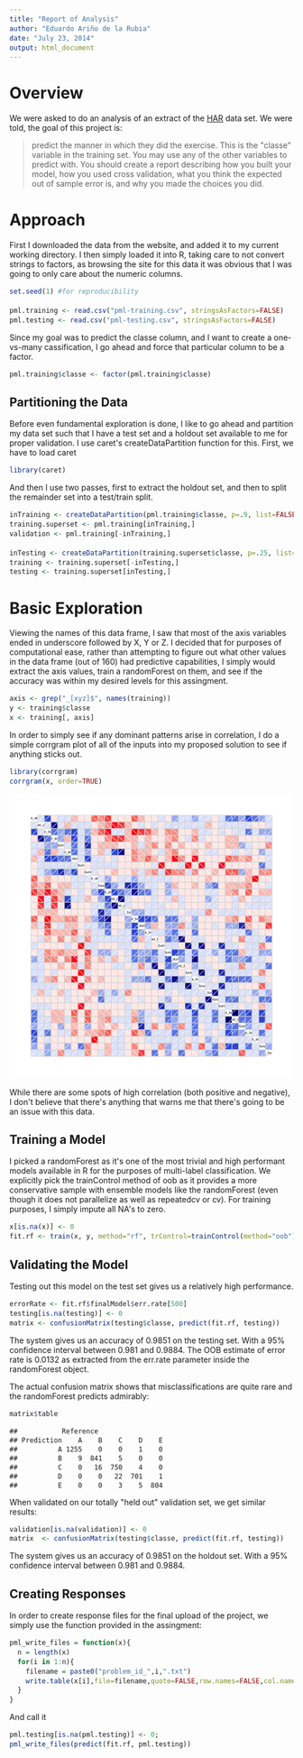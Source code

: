 ```yaml
---
title: "Report of Analysis"
author: "Eduardo Ariño de la Rubia"
date: "July 23, 2014"
output: html_document
---
```


# Overview

We were asked to do an analysis of an extract of the [HAR](http://groupware.les.inf.puc-rio.br/har)
data set. We were told, the goal of this project is:

> predict the manner in which they did the exercise. This is the "classe" variable in the training set. You may use any of the other variables to predict with. You should create a report describing how you built your model, how you used cross validation, what you think the expected out of sample error is, and why you made the choices you did.

# Approach

First I downloaded the data from the website, and added it to my current working directory. I then
simply loaded it into R, taking care to not convert strings to factors, as browsing the site for this
data it was obvious that I was going to only care about the numeric columns.


```r
set.seed(1) #for reproducibility

pml.training <- read.csv("pml-training.csv", stringsAsFactors=FALSE)
pml.testing <- read.csv("pml-testing.csv", stringsAsFactors=FALSE)
```

Since my goal was to predict the classe column, and I want to create a one-vs-many cassification, I
go ahead and force that particular column to be a factor.


```r
pml.training$classe <- factor(pml.training$classe)
```

## Partitioning the Data

Before even fundamental exploration is done, I like to go ahead and partition my data set such
that I have a test set and a holdout set available to me for proper validation. I use caret's
createDataPartition function for this. First, we have to load caret


```r
library(caret)
```

And then I use two passes, first to extract the holdout set, and then to split the remainder set
into a test/train split.


```r
inTraining <- createDataPartition(pml.training$classe, p=.9, list=FALSE)
training.superset <- pml.training[inTraining,]
validation <- pml.training[-inTraining,]

inTesting <- createDataPartition(training.superset$classe, p=.25, list=FALSE)
training <- training.superset[-inTesting,]
testing <- training.superset[inTesting,]
```

# Basic Exploration

Viewing the names of this data frame, I saw that most of the axis variables ended in underscore
followed by X, Y or Z. I decided that for purposes of computational ease, rather than attempting 
to figure out what other values in the data frame (out of 160) had predictive capabilities, I simply
would extract the axis values, train a randomForest on them, and see if the accuracy was within my
desired levels for this assingment.


```r
axis <- grep("_[xyz]$", names(training))
y <- training$classe
x <- training[, axis]
```

In order to simply see if any dominant patterns arise in correlation, I do a simple corrgram
plot of all of the inputs into my proposed solution to see if anything sticks out.


```r
library(corrgram)
corrgram(x, order=TRUE)
```

![plot of chunk unnamed-chunk-6](figure/unnamed-chunk-6.png) 

While there are some spots of high correlation (both positive and negative), I don't believe that
there's anything that warns me that there's going to be an issue with this data.

## Training a Model

I picked a randomForest as it's one of the most trivial and high performant models available in R 
for the purposes of multi-label classification. We explicitly pick the trainControl method of oob
as it provides a more conservative sample with ensemble models like the randomForest (even though
it does not parallelize as well as repeatedcv or cv). For training purposes, I simply impute all NA's
to zero.


```r
x[is.na(x)] <- 0
fit.rf <- train(x, y, method="rf", trControl=trainControl(method="oob"))
```

## Validating the Model

Testing out this model on the test set gives us a relatively high performance.


```r
errorRate <- fit.rf$finalModel$err.rate[500]
testing[is.na(testing)] <- 0
matrix <- confusionMatrix(testing$classe, predict(fit.rf, testing))
```

The system gives us an accuracy of 0.9851 on the testing set.
With a 95% confidence interval between 0.981 and 
0.9884. The OOB estimate of error rate is 0.0132
as extracted from the err.rate parameter inside the randomForest object.

The actual confusion matrix shows that misclassifications are quite rare and the randomForest
predicts admirably:


```r
matrix$table
```

```
##           Reference
## Prediction    A    B    C    D    E
##          A 1255    0    0    1    0
##          B    9  841    5    0    0
##          C    0   16  750    4    0
##          D    0    0   22  701    1
##          E    0    0    3    5  804
```

When validated on our totally "held out" validation set, we get similar results:


```r
validation[is.na(validation)] <- 0
matrix  <- confusionMatrix(testing$classe, predict(fit.rf, testing))
```

The system gives us an accuracy of 0.9851 on the holdout set.
With a 95% confidence interval between 0.981 and 
0.9884.

## Creating Responses

In order to create response files for the final upload of the project, we simply
use the function provided in the assingment:


```r
pml_write_files = function(x){
  n = length(x)
  for(i in 1:n){
    filename = paste0("problem_id_",i,".txt")
    write.table(x[i],file=filename,quote=FALSE,row.names=FALSE,col.names=FALSE)
  }
}
```

And call it


```r
pml.testing[is.na(pml.testing)] <- 0;
pml_write_files(predict(fit.rf, pml.testing))
```
